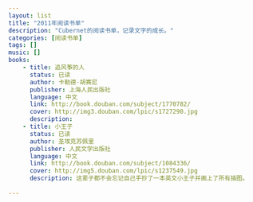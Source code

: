 ```yaml
---
layout: list
title: "2011年阅读书单"
description: "Cubernet的阅读书单，记录文字的成长。"
categories: [阅读书单]
tags: []
music: []
books:
    - title: 追风筝的人
      status: 已读
      author: 卡勒德·胡赛尼
      publisher: 上海人民出版社
      language: 中文
      link: http://book.douban.com/subject/1770782/
      cover: http://img3.douban.com/lpic/s1727290.jpg
      description: 
    - title: 小王子
      status: 已读
      author: 圣埃克苏佩里
      publisher: 人民文学出版社
      language: 中文
      link: http://book.douban.com/subject/1084336/
      cover: http://img5.douban.com/lpic/s1237549.jpg
      description: 这辈子都不会忘记自己手抄了一本英文小王子并画上了所有插图。
      
---
```


